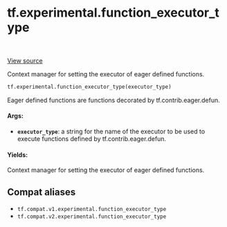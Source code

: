 <div itemscope itemtype="http://developers.google.com/ReferenceObject">
<meta itemprop="name" content="tf.experimental.function_executor_type" />
<meta itemprop="path" content="Stable" />
</div>

# tf.experimental.function_executor_type

<!-- Insert buttons and diff -->

<table class="tfo-notebook-buttons tfo-api" align="left">
</table>

<a target="_blank" href="/code/stable/tensorflow/python/eager/context.py">View source</a>



Context manager for setting the executor of eager defined functions.

``` python
tf.experimental.function_executor_type(executor_type)
```



<!-- Placeholder for "Used in" -->

Eager defined functions are functions decorated by tf.contrib.eager.defun.

#### Args:


* <b>`executor_type`</b>: a string for the name of the executor to be used to execute
  functions defined by tf.contrib.eager.defun.


#### Yields:

Context manager for setting the executor of eager defined functions.


## Compat aliases

* `tf.compat.v1.experimental.function_executor_type`
* `tf.compat.v2.experimental.function_executor_type`

